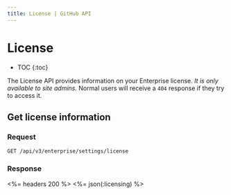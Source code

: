 ```yaml
---
title: License | GitHub API
---
```


# License

* TOC
{:toc}

The License API provides information on your Enterprise license. *It is only available to site admins.* Normal users will receive a `404` response if they try to access it.

## Get license information

### Request

    GET /api/v3/enterprise/settings/license

### Response

<%= headers 200 %>
<%= json(:licensing) %>
